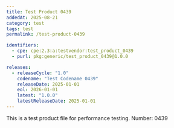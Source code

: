 ```yaml
---
title: Test Product 0439
addedAt: 2025-08-21
category: test
tags: test
permalink: /test-product-0439

identifiers:
  - cpe: cpe:2.3:a:testvendor:test_product_0439
  - purl: pkg:generic/test_product_0439@1.0.0

releases:
  - releaseCycle: "1.0"
    codename: "Test Codename 0439"
    releaseDate: 2025-01-01
    eol: 2026-01-01
    latest: "1.0.0"
    latestReleaseDate: 2025-01-01
---
```


This is a test product file for performance testing. Number: 0439
